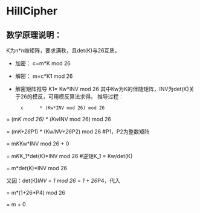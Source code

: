 # HillCipher
## 数学原理说明：
K为n*n维矩阵，要求满秩，且det(K)与26互质。
*  加密：
c=m*K mod 26
*  解密：
m=c*K1 mod 26
*  解密矩阵推导
K1= Kw*INV mod 26 其中Kw为K的伴随矩阵，INV为det(K)关于26的模反，可用模反算法求得。
推导过程：

         c      * (Kw*INV mod 26) mod 26
                 
 = (m*K mod 26) * (Kw*INV mod 26) mod 26
 
=  (m*K+26*P1) * (Kw*INV+26*P2) mod 26   #P1，P2为整数矩阵

=   m*K*Kw*INV mod 26 + 0

=   m*K*K_1*det(K)*INV mod 26       #逆矩K_1 = Kw/det(K)

=   m*det(K)*INV mod 26 

又因：det(K)*INV = 1 mod 26 = 1 + 26*P4，代入

=   m*(1+26*P4) mod 26 

=   m + 0
